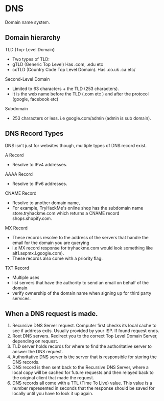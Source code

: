 # DNS

Domain name system.

## Domain hierarchy

TLD (Top-Level Domain)
- Two types of TLD: 
- gTLD (Generic Top Level) Has .com, .edu etc
- ccTLD (Country Code Top Level Domain). Has .co.uk .ca etc/ 

Second-Level Domain
- Limited to 63 characters + the TLD (253 characters). 
- It is the web name before the TLD (.com etc ) and after the protocol (google, facebook etc)

Subdomain
- 253 characters or less. i.e google.com/admin (admin is sub domain).

## DNS Record Types

DNS isn't just for websites though, multiple types of DNS record exist. 

A Record
- Resolve to IPv4 addresses.

AAAA Record
- Resolve to IPv6 addresses.

CNAME Record
- Resolve to another domain name,
- For example, TryHackMe's online shop has the subdomain name store.tryhackme.com which returns a CNAME record shops.shopify.com. 

MX Record
- These records resolve to the address of the servers that handle the email for the domain you are querying 
- i.e MX record response for tryhackme.com would look something like alt1.aspmx.l.google.com). 
- These records also come with a priority flag.

TXT Record
- Multiple uses
- list servers that have the authority to send an email on behalf of the domain
- verify ownership of the domain name when signing up for third party services.


## When a DNS request is made.

1) Recursive DNS Server request. Computer first checks its local cache to see if address exits. Usually provided by your ISP. If found request ends.
2) Root DNS servers. Redirect you to the correct Top Level Domain Server, depending on request.
3) TLD server holds records for where to find the authoritative server to answer the DNS request.
4) Authoritative DNS server is the server that is responsible for storing the DNS records. 
5) DNS record is then sent back to the Recursive DNS Server, where a local copy will be cached for future requests and then relayed back to the original client that made the request. 
6) DNS records all come with a TTL (Time To Live) value. This value is a number represented in seconds that the response should be saved for locally until you have to look it up again.
